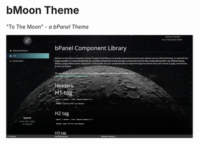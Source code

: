 # bMoon Theme
"To The Moon" - _a bPanel Theme_

![bmoon theme](https://github.com/bpanel-org/bmoon-theme/blob/master/images/screenshot.png "bMoon theme")
